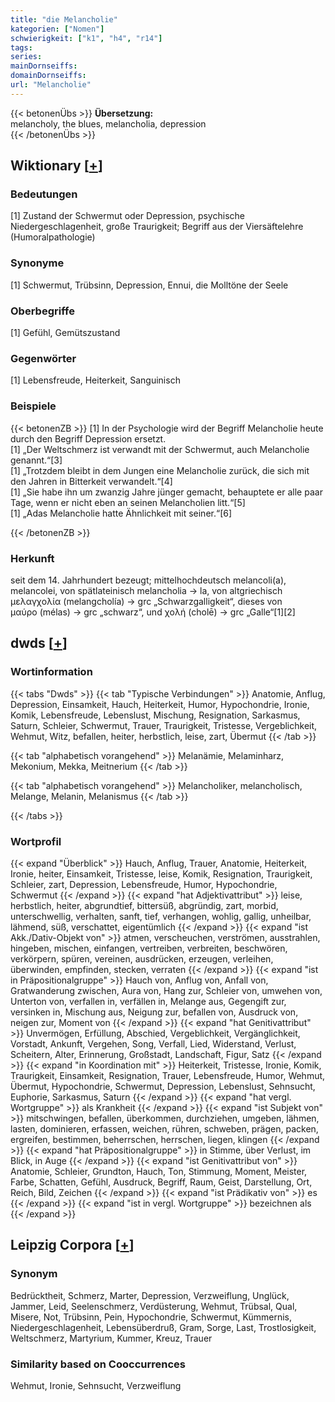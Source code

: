 ```yaml
---
title: "die Melancholie"
kategorien: ["Nomen"]
schwierigkeit: ["k1", "h4", "r14"]
tags:
series:
mainDornseiffs:
domainDornseiffs:
url: "Melancholie"
---
```


{{< betonenÜbs >}}
**Übersetzung:**  
melancholy, the blues, melancholia, depression  
{{< /betonenÜbs >}}

## Wiktionary [[+](https://de.wiktionary.org/wiki/Melancholie)]

### Bedeutungen
[1] Zustand der Schwermut oder Depression, psychische Niedergeschlagenheit, große Traurigkeit; Begriff aus der Viersäftelehre (Humoralpathologie)  

### Synonyme
[1] Schwermut, Trübsinn, Depression, Ennui, die Molltöne der Seele  

### Oberbegriffe
[1] Gefühl, Gemütszustand  

### Gegenwörter
[1] Lebensfreude, Heiterkeit, Sanguinisch  

### Beispiele
{{< betonenZB >}}
[1] In der Psychologie wird der Begriff Melancholie heute durch den Begriff Depression ersetzt.  
[1] „Der Weltschmerz ist verwandt mit der Schwermut, auch Melancholie genannt.“[3]  
[1] „Trotzdem bleibt in dem Jungen eine Melancholie zurück, die sich mit den Jahren in Bitterkeit verwandelt.“[4]  
[1] „Sie habe ihn um zwanzig Jahre jünger gemacht, behauptete er alle paar Tage, wenn er nicht eben an seinen Melancholien litt.“[5]  
[1] „Adas Melancholie hatte Ähnlichkeit mit seiner.“[6]  

{{< /betonenZB >}}
### Herkunft
seit dem 14. Jahrhundert bezeugt; mittelhochdeutsch melancoli(a), melancolei, von spätlateinisch melancholia → la, von altgriechisch μελαγχολία (melangcholía) → grc „Schwarzgalligkeit“, dieses von μαύρο (mélas) → grc „schwarz“, und χολή (cholē) → grc „Galle“[1][2]  



## dwds [[+](https://www.dwds.de/wb/Melancholie)]

### Wortinformation
{{< tabs "Dwds" >}}
{{< tab "Typische Verbindungen" >}}
Anatomie, Anflug, Depression, Einsamkeit, Hauch, Heiterkeit, Humor, Hypochondrie, Ironie, Komik, Lebensfreude, Lebenslust, Mischung, Resignation, Sarkasmus, Saturn, Schleier, Schwermut, Trauer, Traurigkeit, Tristesse, Vergeblichkeit, Wehmut, Witz, befallen, heiter, herbstlich, leise, zart, Übermut
{{< /tab >}}

{{< tab "alphabetisch vorangehend" >}}
Melanämie, Melaminharz, Mekonium, Mekka, Meitnerium
{{< /tab >}}

{{< tab "alphabetisch vorangehend" >}}
Melancholiker, melancholisch, Melange, Melanin, Melanismus
{{< /tab >}}

{{< /tabs >}}

### Wortprofil
{{< expand "Überblick" >}} Hauch, Anflug, Trauer, Anatomie, Heiterkeit, Ironie, heiter, Einsamkeit, Tristesse, leise, Komik, Resignation, Traurigkeit, Schleier, zart, Depression, Lebensfreude, Humor, Hypochondrie, Schwermut {{< /expand >}}
{{< expand "hat Adjektivattribut" >}} leise, herbstlich, heiter, abgrundtief, bittersüß, abgründig, zart, morbid, unterschwellig, verhalten, sanft, tief, verhangen, wohlig, gallig, unheilbar, lähmend, süß, verschattet, eigentümlich {{< /expand >}}
{{< expand "ist Akk./Dativ-Objekt von" >}} atmen, verscheuchen, verströmen, ausstrahlen, hingeben, mischen, einfangen, vertreiben, verbreiten, beschwören, verkörpern, spüren, vereinen, ausdrücken, erzeugen, verleihen, überwinden, empfinden, stecken, verraten {{< /expand >}}
{{< expand "ist in Präpositionalgruppe" >}} Hauch von, Anflug von, Anfall von, Gratwanderung zwischen, Aura von, Hang zur, Schleier von, umwehen von, Unterton von, verfallen in, verfällen in, Melange aus, Gegengift zur, versinken in, Mischung aus, Neigung zur, befallen von, Ausdruck von, neigen zur, Moment von {{< /expand >}}
{{< expand "hat Genitivattribut" >}} Unvermögen, Erfüllung, Abschied, Vergeblichkeit, Vergänglichkeit, Vorstadt, Ankunft, Vergehen, Song, Verfall, Lied, Widerstand, Verlust, Scheitern, Alter, Erinnerung, Großstadt, Landschaft, Figur, Satz {{< /expand >}}
{{< expand "in Koordination mit" >}} Heiterkeit, Tristesse, Ironie, Komik, Traurigkeit, Einsamkeit, Resignation, Trauer, Lebensfreude, Humor, Wehmut, Übermut, Hypochondrie, Schwermut, Depression, Lebenslust, Sehnsucht, Euphorie, Sarkasmus, Saturn {{< /expand >}}
{{< expand "hat vergl. Wortgruppe" >}} als Krankheit {{< /expand >}}
{{< expand "ist Subjekt von" >}} mitschwingen, befallen, überkommen, durchziehen, umgeben, lähmen, lasten, dominieren, erfassen, weichen, rühren, schweben, prägen, packen, ergreifen, bestimmen, beherrschen, herrschen, liegen, klingen {{< /expand >}}
{{< expand "hat Präpositionalgruppe" >}} in Stimme, über Verlust, im Blick, in Auge {{< /expand >}}
{{< expand "ist Genitivattribut von" >}} Anatomie, Schleier, Grundton, Hauch, Ton, Stimmung, Moment, Meister, Farbe, Schatten, Gefühl, Ausdruck, Begriff, Raum, Geist, Darstellung, Ort, Reich, Bild, Zeichen {{< /expand >}}
{{< expand "ist Prädikativ von" >}} es {{< /expand >}}
{{< expand "ist in vergl. Wortgruppe" >}} bezeichnen als {{< /expand >}}

## Leipzig Corpora [[+](https://corpora.uni-leipzig.de/en/res?word=Melancholie&corpusId=deu_newscrawl-public_2018)]


### Synonym
Bedrücktheit, Schmerz, Marter, Depression, Verzweiflung, Unglück, Jammer, Leid, Seelenschmerz, Verdüsterung, Wehmut, Trübsal, Qual, Misere, Not, Trübsinn, Pein, Hypochondrie, Schwermut, Kümmernis, Niedergeschlagenheit, Lebensüberdruß, Gram, Sorge, Last, Trostlosigkeit, Weltschmerz, Martyrium, Kummer, Kreuz, Trauer


### Similarity based on Cooccurrences
Wehmut, Ironie, Sehnsucht, Verzweiflung

